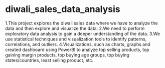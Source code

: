 # diwali_sales_data_analysis
1.This project explores the diwali sales data where we have to analyze the data and then explore and visualize the data. 
2.We need to perform exploratory data analysis to gain a deeper understanding of the data. 
3.We use statistical techniques and visualization tools to identify patterns, correlations, and outliers. 
4.Visualizations, such as charts, graphs and created dashboard using PowerBI to analyze top selling products, 
  top gaining margin products, top buying age groups, top buying states/countries, least selling product, etc. 
